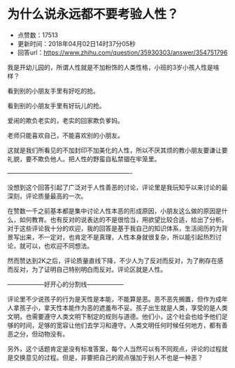 # 为什么说永远都不要考验人性？
- 点赞数：17513
- 更新时间：2018年04月02日14时37分05秒
- 回答url：https://www.zhihu.com/question/35930303/answer/354751796
<body>
 <p data-pid="Z384ej1X">我是开幼儿园的，所谓人性就是不加粉饰的人类性格，小班的3岁小孩人性是啥样？</p>
 <p data-pid="iaq8nlVn">看到别的小朋友手里有好吃的抢。</p>
 <p data-pid="6yKyA0LR">看到别的小朋友手里有好玩儿的抢。</p>
 <p data-pid="Gx4mtMNv">爱闹的欺负老实的，老实的回家欺负爹妈。</p>
 <p data-pid="WJ2R5Fyy">老师只能喜欢自己，不能喜欢别的小朋友。</p>
 <p data-pid="OlEaR5Wy">这就是我们所看见的不加封印不加美化的人性，所以不厌其烦的教小朋友要谦让要礼貌，要不欺负他人。把人性的野蛮自私禁锢在牢笼里。</p>
 <p data-pid="Hyt2YEfy">————————————————————-</p>
 <p data-pid="GgmDhk22">没想到这个回答引起了广泛对于人性善恶的讨论，评论里是我玩知乎以来讨论的最深刻，评论质量最高的一次。</p>
 <p data-pid="Yh7jSzuV">在赞数一千之前基本都是集中讨论人性本恶的形成原因，小朋友这么做的原因是什么，如何教育。也有反对的说表达的不是很恰当，用欲望比较合适，给出了分析。对于这些评论我十分的欢迎，我的回答是基于我自己的知识体系，生活阅历的为背景写出来，不一定对，也肯定不是真理，人性本身就很复杂，所以能引起热烈讨论，就可以，也欢迎不同想法。<br></p>
 <p data-pid="nA9q1bf6">然而赞达到2K之后，评论质量直线下降，不少人为了反对而反对，为了刷存在感而反对，为了证明自己特别明白而反对。评论区就是人性。</p>
 <p data-pid="9DUkMdy3">——————好开心的分割线——————</p>
 <p data-pid="yvmq8Go6">评论里不少说孩子的行为是天性是本能，不能算是恶。恶不恶先搁置，但作为成年人拿孩子小，拿天性本能作为恶的遮羞布不妥。孩子出生就是人类，享受的是人类文明，也需要遵守人类文明下制定的规则与道德。他们小，这个社会也给予他们足够的时间，足够的宽容让他们去学习和遵守。人类文明任何时候任何地方，都有善恶之分，但动物没有。</p>
 <p data-pid="3fBlGEQ-">另外，这个话题肯定是没有标准答案，每个人当然可以有不同观点，评论的过程就是交换意见的过程。但是，非要把自己的观点强加于别人不也是一种恶？</p>
</body>